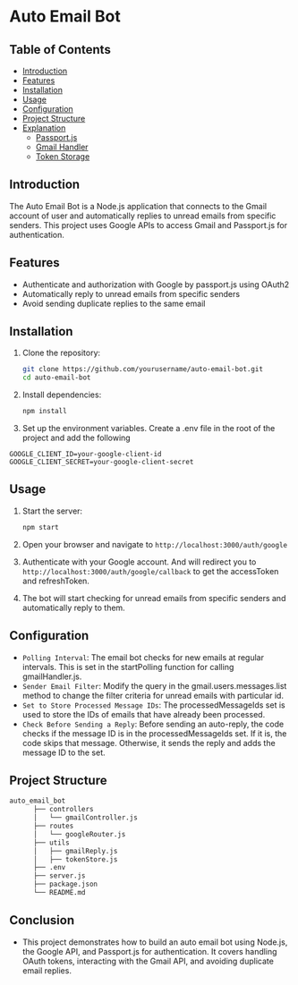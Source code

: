 # Auto Email Bot

## Table of Contents

- [Introduction](#introduction)
- [Features](#features)
- [Installation](#installation)
- [Usage](#usage)
- [Configuration](#configuration)
- [Project Structure](#project-structure)
- [Explanation](#explanation)
  - [Passport.js](#passportjs)
  - [Gmail Handler](#gmail-handler)
  - [Token Storage](#token-storage)

## Introduction

The Auto Email Bot is a Node.js application that connects to the Gmail account of user and automatically replies to unread emails from specific senders. This project uses Google APIs to access Gmail and Passport.js for authentication.

## Features

- Authenticate and authorization with Google by passport.js using OAuth2
- Automatically reply to unread emails from specific senders
- Avoid sending duplicate replies to the same email

## Installation

1. Clone the repository:
   ```sh
   git clone https://github.com/yourusername/auto-email-bot.git
   cd auto-email-bot

2. Install dependencies:
   ```sh
   npm install

3. Set up the environment variables. Create a .env file in the root of the project and add the following
  ```env
  GOOGLE_CLIENT_ID=your-google-client-id
  GOOGLE_CLIENT_SECRET=your-google-client-secret
  ```

## Usage 

1. Start the server:
   ```sh
   npm start

2. Open your browser and navigate to `http://localhost:3000/auth/google`

3. Authenticate with your Google account. And will redirect you to `http://localhost:3000/auth/google/callback` to get the accessToken and refreshToken.

4. The bot will start checking for unread emails from specific senders and automatically reply to them.

## Configuration

- `Polling Interval`: The email bot checks for new emails at regular intervals. This is set in the startPolling function for calling gmailHandler.js.
- `Sender Email Filter`: Modify the query in the gmail.users.messages.list method to change the filter criteria for unread emails with particular id.
- `Set to Store Processed Message IDs`: The processedMessageIds set is used to store the IDs of emails that have already been processed.
- `Check Before Sending a Reply`: Before sending an auto-reply, the code checks if the message ID is in the processedMessageIds set. If it is, the code skips that message. Otherwise, it sends the reply and adds the message ID to the set.

## Project Structure

```bash
auto_email_bot
      ├── controllers
      │   └── gmailController.js
      ├── routes
      │   └── googleRouter.js
      ├── utils
      │   ├── gmailReply.js
      │   ├── tokenStore.js
      ├── .env
      ├── server.js
      ├── package.json
      └── README.md
```

## Conclusion

- This project demonstrates how to build an auto email bot using Node.js, the Google API, and Passport.js for authentication. It covers handling OAuth tokens, interacting with the Gmail API, and avoiding duplicate email replies.




